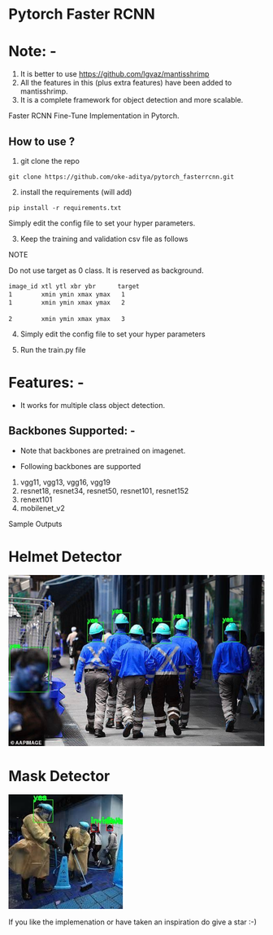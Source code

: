 # Pytorch Faster RCNN

# Note: -
1. It is better to use https://github.com/lgvaz/mantisshrimp
2. All the features in this (plus extra features) have been added to mantisshrimp.
3. It is a complete framework for object detection and more scalable.

Faster RCNN Fine-Tune Implementation in Pytorch.

## How to use ?
1. git clone the repo
```
git clone https://github.com/oke-aditya/pytorch_fasterrcnn.git
```
2. install the requirements (will add)
```
pip install -r requirements.txt
```

Simply edit the config file to set your hyper parameters.


3. Keep the training and validation csv file as follows


NOTE

Do not use target as 0 class. It is reserved as background.



```
image_id xtl ytl xbr ybr      target
1        xmin ymin xmax ymax   1
1        xmin ymin xmax ymax   2

2		 xmin ymin xmax ymax   3
```

4. Simply edit the config file to set your hyper parameters

5. Run the train.py file

# Features: -

- It works for multiple class object detection.

## Backbones Supported: -


- Note that backbones are pretrained on imagenet. 

- Following backbones are supported

1. vgg11, vgg13, vgg16, vgg19
2. resnet18, resnet34, resnet50, resnet101, resnet152
3. renext101
4. mobilenet_v2



Sample Outputs

# Helmet Detector
![Helmet Detection](outputs/helmet.jpg)

# Mask Detector
![Mask Detection](outputs/mask.jpg)



If you like the implemenation or have taken an inspiration do give a star :-)





